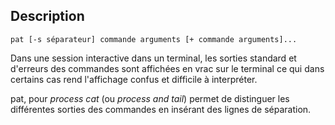 ## Description

```
pat [-s séparateur] commande arguments [+ commande arguments]...
```

Dans une session interactive dans un terminal, les sorties standard et d'erreurs des commandes sont affichées en vrac sur le terminal ce qui dans certains cas rend l'affichage confus et difficile à interpréter.

pat, pour *process cat* (ou *process and tail*) permet de distinguer les différentes sorties des commandes en insérant des lignes de séparation.

